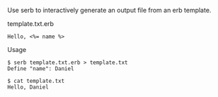 Use serb to interactively generate an output file from an erb template.

template.txt.erb

    Hello, <%= name %>

Usage

    $ serb template.txt.erb > template.txt
    Define "name": Daniel

    $ cat template.txt
    Hello, Daniel

